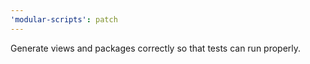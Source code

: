 ```yaml
---
'modular-scripts': patch
---
```


Generate views and packages correctly so that tests can run properly.
